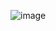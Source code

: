 ![image](https://github.com/arianbotine/first-java-rabbitmq/assets/11467832/099c47aa-aa47-49a1-98a6-8771c48728a1)
